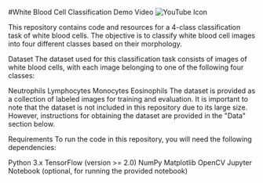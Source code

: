 #White Blood Cell Classification
Demo Video ![YouTube Icon](https://www.youtube.com/watch?v=1NqH9XWJdNA)

This repository contains code and resources for a 4-class classification task of white blood cells. The objective is to classify white blood cell images into four different classes based on their morphology.

Dataset
The dataset used for this classification task consists of images of white blood cells, with each image belonging to one of the following four classes:

Neutrophils
Lymphocytes
Monocytes
Eosinophils
The dataset is provided as a collection of labeled images for training and evaluation. It is important to note that the dataset is not included in this repository due to its large size. However, instructions for obtaining the dataset are provided in the "Data" section below.

Requirements
To run the code in this repository, you will need the following dependencies:

Python 3.x
TensorFlow (version >= 2.0)
NumPy
Matplotlib
OpenCV
Jupyter Notebook (optional, for running the provided notebook)


